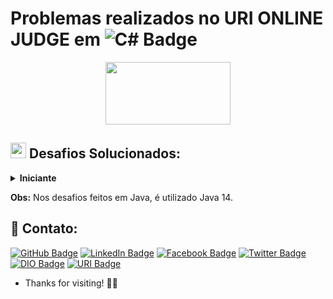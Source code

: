 # Problemas realizados no URI ONLINE JUDGE em ![C# Badge](https://img.shields.io/badge/C%23-239120?style=for-the-badge&logo=c-sharp&logoColor=white")

<p align="center">
<img  width="200"  height="100"  src="https://www.urionlinejudge.com.br/judge/img/5.0/logo.130615.png?1591503281">
</p>

## <img width="25" height="25" src="https://www.urionlinejudge.com.br/judge/favicon.ico?1591503281"> Desafios Solucionados:

<details>
    <summary><strong> Iniciante </strong></summary>
    <br />
    <div align="left">
        <table border=1>
            <tr>
                <th colspan="4">Iniciante</th>
            </tr>
            <tr>
                <th colspan="4"></th>
            </tr>
            <tr>
                <th>Problema</th>
                <th>C#</th>
                <th>Java</th>
            </tr>
            <tr>
                <td>1000 - Hello World!</td>
                <td><a href="https://github.com/lucasmarcuzo/URI/blob/main/Deafios%20em%20C%23/1000%20-%20Hello%20World!.cs">Ver em C#</a></td>
                <td><a href="">Ver em Java</a></td>
            </tr>
            <tr>
             <td>1001 - Extremamente Básico</td>
                <td><a href="https://github.com/lucasmarcuzo/URI/blob/main/Deafios%20em%20C%23/1001%20-%20Extremamente%20B%C3%A1sico.cs">Ver em C#</a></td>
                <td><a href="https://github.com/lucasmarcuzo/URI/tree/main/Desafios%20em%20Java/1001_Extremamente%20Basico">Ver em Java</a></td>
            </tr>
            <tr>
              <td>1002 - Área do Circulo</td>
                <td><a href="https://github.com/lucasmarcuzo/URI/blob/main/Deafios%20em%20C%23/1002%20-%20%C3%81rea%20do%20Circulo.cs">Ver em C#</a></td>
                <td><a href="https://github.com/lucasmarcuzo/URI/tree/main/Desafios%20em%20Java/1002_Area%20do%20Circulo">Ver em Java</a></td>
            </tr>
            <tr>
             <td>1003 - Soma Simples</td>
                <td><a href="https://github.com/lucasmarcuzo/URI/blob/main/Deafios%20em%20C%23/1003%20-%20Soma%20Simples.cs">Ver em C#</a></td>
                <td><a href="https://github.com/lucasmarcuzo/URI/tree/main/Desafios%20em%20Java/1003_Soma%20Simples">Ver em Java</a></td>
            </tr>
            <tr>
             <td>1004 - Produto Simples</td>
                <td><a href="https://github.com/lucasmarcuzo/URI/blob/main/Deafios%20em%20C%23/1004%20-%20Produto%20Simples.cs">Ver em C#</a></td>
                <td><a href="https://github.com/lucasmarcuzo/URI/tree/main/Desafios%20em%20Java/1004_Produto%20Simples">Ver em Java</a></td>
            </tr>
            <tr>
             <td>1005 - Média 1</td>
                <td><a href="https://github.com/lucasmarcuzo/URI/blob/main/Deafios%20em%20C%23/1005%20-%20M%C3%A9dia%201.cs">Ver em C#</a></td>
                <td><a href="https://github.com/lucasmarcuzo/URI/tree/main/Desafios%20em%20Java/1005_Media1">Ver em Java</a></td>
            </tr>
            <tr>
             <td>1006 - Média 2</td>
                <td><a href="https://github.com/lucasmarcuzo/URI/blob/main/Deafios%20em%20C%23/1006%20-%20M%C3%A9dia%202.cs">Ver em C#</a></td>
                <td><a href="https://github.com/lucasmarcuzo/URI/tree/main/Desafios%20em%20Java/1006_Media%202">Ver em Java</a></td>
            </tr>
            <tr>
             <td>1007 - Diferença</td>
                <td><a href="https://github.com/lucasmarcuzo/URI/blob/main/Deafios%20em%20C%23/1007%20-%20Diferen%C3%A7a.cs">Ver em C#</a></td>
                <td><a href="https://github.com/lucasmarcuzo/URI/tree/main/Desafios%20em%20Java/1007_Difere%C3%A7a">Ver em Java</a></td>
            </tr>
            <tr>
            <td>1008 - Salário</td>
                <td><a href="https://github.com/lucasmarcuzo/URI/blob/main/Deafios%20em%20C%23/1008%20-%20Sal%C3%A1rio.cs">Ver em C#</a></td>
                <td><a href="https://github.com/lucasmarcuzo/URI/tree/main/Desafios%20em%20Java/1008_Salario">Ver em Java</a></td>
            </tr>
            <tr>
             <td>1009 - Salário com Bônus</td>
                <td><a href="https://github.com/lucasmarcuzo/URI/blob/main/Deafios%20em%20C%23/1009%20-%20Sal%C3%A1rio%20com%20B%C3%B4nus.cs">Ver em C#</a></td>
                <td><a href="https://github.com/lucasmarcuzo/URI/tree/main/Desafios%20em%20Java/1009_Salario%20com%20Bonus">Ver em Java</a></td>
            </tr>
            <tr>
             <td>1010 - Cálculo Simples</td>
                <td><a href="https://github.com/lucasmarcuzo/URI/blob/main/Deafios%20em%20C%23/1010%20-%20C%C3%A1lculo%20Simples.cs">Ver em C#</a></td>
                <td><a href="https://github.com/lucasmarcuzo/URI/tree/main/Desafios%20em%20Java/1010_Calculo%20Simples">Ver em Java</a></td>
            </tr>
            <tr>
             <td>1011 - Esfera</td>
                <td><a href="https://github.com/lucasmarcuzo/URI/blob/main/Deafios%20em%20C%23/1011%20-%20Esfera.cs">Ver em C#</a></td>
                <td><a href="https://github.com/lucasmarcuzo/URI/tree/main/Desafios%20em%20Java/1011_Esfera">Ver em Java</a></td>
            </tr>
            <tr>
              <td>1012 - Área</td>
                <td><a href="https://github.com/lucasmarcuzo/URI/blob/main/Deafios%20em%20C%23/1012%20-%20%C3%81rea.cs">Ver em C#</a></td>
                <td><a href="https://github.com/lucasmarcuzo/URI/tree/main/Desafios%20em%20Java/1012_Area">Ver em Java</a></td>
            </tr>
            <tr>
             <td>1013 - O Maior</td>
                <td><a href="https://github.com/lucasmarcuzo/URI/blob/main/Deafios%20em%20C%23/1013%20-%20O%20Maior.cs">Ver em C#</a></td>
                <td><a href="https://github.com/lucasmarcuzo/URI/tree/main/Desafios%20em%20Java/1013_O%20Maior">Ver em Java</a></td>
            </tr>
            <tr>
             <td>1014 - Consumo</td>
                <td><a href="https://github.com/lucasmarcuzo/URI/blob/main/Deafios%20em%20C%23/1014%20-%20Consumo.cs">Ver em C#</a></td>
                <td><a href="https://github.com/lucasmarcuzo/URI/tree/main/Desafios%20em%20Java/1014_Consumo">Ver em Java</a></td>
            </tr>
            <tr>
             <td>1015 - Distância Entre Dois Pontos</td>
                <td><a href="https://github.com/lucasmarcuzo/URI/blob/main/Deafios%20em%20C%23/1015%20-%20Dist%C3%A2ncia%20Entre%20Dois%20Pontos.cs">Ver em C#</a></td>
                <td><a href="https://github.com/lucasmarcuzo/URI/tree/main/Desafios%20em%20Java/1015_DistanciaEntreDoisPontos">Ver em Java</a></td>
            </tr>
            <tr>
             <td>1016 - Distância</td>
                <td><a href="https://github.com/lucasmarcuzo/URI/blob/main/Deafios%20em%20C%23/1016%20-%20Dist%C3%A2ncia.cs">Ver em C#</a></td>
                <td><a href="https://github.com/lucasmarcuzo/URI/tree/main/Desafios%20em%20Java/1016_Distancia">Ver em Java</a></td>
            </tr>
            <tr>
             <td>1017 - Gasto de Combustível</td>
                <td><a href="https://github.com/lucasmarcuzo/URI/blob/main/Deafios%20em%20C%23/1017%20-%20Gasto%20de%20Combust%C3%ADvel.cs">Ver em C#</a></td>
                <td><a href="https://github.com/lucasmarcuzo/URI/tree/main/Desafios%20em%20Java/1017_Gasto%20de%20Combust%C3%ADvel">Ver em Java</a></td>
            </tr>
            <tr>
            <td>1018 - Cédulas</td>
                <td><a href="https://github.com/lucasmarcuzo/URI/blob/main/Deafios%20em%20C%23/1018%20-%20C%C3%A9dulas.cs">Ver em C#</a></td>
                <td><a href="https://github.com/lucasmarcuzo/URI/tree/main/Desafios%20em%20Java/1018_C%C3%A9dulas">Ver em Java</a></td>
            </tr>
            <tr>
             <td>1019 - Conversão de Tempo</td>
                <td><a href="https://github.com/lucasmarcuzo/URI/blob/main/Deafios%20em%20C%23/1019%20-%20Convers%C3%A3o%20de%20Tempo.cs">Ver em C#</a></td>
                <td><a href="https://github.com/lucasmarcuzo/URI/tree/main/Desafios%20em%20Java/1019_Convers%C3%A3o%20de%20Tempo">Ver em Java</a></td>
            </tr>
            <tr>
             <td>1020 - Idade em Dias</td>
                <td><a href="https://github.com/lucasmarcuzo/URI/blob/main/Deafios%20em%20C%23/1020%20-%20Idade%20em%20Dias.cs">Ver em C#</a></td>
                <td><a href="https://github.com/lucasmarcuzo/URI/tree/main/Desafios%20em%20Java/1020_Distancia%20Entre%20Dois%20Pontos">Ver em Java</a></td>
            </tr>
            <tr>
             <td>1021 - Notas e Moedas</td>
                <td><a href="https://github.com/lucasmarcuzo/URI/blob/main/Deafios%20em%20C%23/1021%20-%20Notas%20e%20Moedas.cs">Ver em C#</a></td>
                <td><a href="https://github.com/lucasmarcuzo/URI/tree/main/Desafios%20em%20Java/1021_Notas%20e%20Moedas">Ver em Java</a></td>
            </tr>
            <tr>
              <td>1035 - Teste de Seleção 1</td>
                <td><a href="https://github.com/lucasmarcuzo/URI/blob/main/Deafios%20em%20C%23/1035%20-%20Teste%20de%20Sele%C3%A7%C3%A3o%201.cs">Ver em C#</a></td>
                <td><a href="https://github.com/lucasmarcuzo/URI/tree/main/Desafios%20em%20Java/1035_Teste%20de%20Sele%C3%A7%C3%A3o%201">Ver em Java</a></td>
            </tr>
            <tr>
             <td>1036 - Fórmula de Bhaskara</td>
                <td><a href="https://github.com/lucasmarcuzo/URI/blob/main/Deafios%20em%20C%23/1036%20-%20F%C3%B3rmula%20de%20Bhaskara.cs">Ver em C#</a></td>
                <td><a href="https://github.com/lucasmarcuzo/URI/tree/main/Desafios%20em%20Java/1036_F%C3%B3rmula%20de%20Bhaskara">Ver em Java</a></td>
            </tr>
            <tr>
             <td>1037 - Intervalo</td>
                <td><a href="https://github.com/lucasmarcuzo/URI/blob/main/Deafios%20em%20C%23/1037%20-%20Intervalo.cs">Ver em C#</a></td>
                <td><a href="https://github.com/lucasmarcuzo/URI/tree/main/Desafios%20em%20Java/1037_Intervalo">Ver em Java</a></td>
            </tr>
            <tr>
             <td>1038 - Lanche</td>
                <td><a href="https://github.com/lucasmarcuzo/URI/blob/main/Deafios%20em%20C%23/1038%20-%20Lanche.cs">Ver em C#</a></td>
                <td><a href="https://github.com/lucasmarcuzo/URI/tree/main/Desafios%20em%20Java/1038_Lanche">Ver em Java</a></td>
            </tr>
            <tr>
             <td>1040 - Média 3</td>
                <td><a href="https://github.com/lucasmarcuzo/URI/blob/main/Deafios%20em%20C%23/1040%20-%20M%C3%A9dia%203.cs">Ver em C#</a></td>
                <td><a href="https://github.com/lucasmarcuzo/URI/tree/main/Desafios%20em%20Java/1040_Media3">Ver em Java</a></td>
            </tr>
            <tr>
             <td>1041 - Coordenadas de um Ponto</td>
                <td><a href="https://github.com/lucasmarcuzo/URI/blob/main/Deafios%20em%20C%23/1041%20-%20Coordenadas%20de%20um%20Ponto.cs">Ver em C#</a></td>
                <td><a href="https://github.com/lucasmarcuzo/URI/tree/main/Desafios%20em%20Java/1041_Coordenadas%20de%20um%20Ponto">Ver em Java</a></td>
            </tr>
            <tr>
            <td>1042 - Sort Simples</td>
                <td><a href="https://github.com/lucasmarcuzo/URI/blob/main/Deafios%20em%20C%23/1042%20-%20Sort%20Simples.cs">Ver em C#</a></td>
                <td><a href="https://github.com/lucasmarcuzo/URI/tree/main/Desafios%20em%20Java/1042_Sort%20Simples">Ver em Java</a></td>
            </tr>
            <tr>
             <td>1043 - Triângulo</td>
                <td><a href="https://github.com/lucasmarcuzo/URI/blob/main/Deafios%20em%20C%23/1043%20-%20Tri%C3%A2ngulo.cs">Ver em C#</a></td>
                <td><a href="https://github.com/lucasmarcuzo/URI/tree/main/Desafios%20em%20Java/1043_Tri%C3%A2ngulo">Ver em Java</a></td>
            </tr>
            <tr>
             <td>1044 - Múltiplos</td>
                <td><a href="https://github.com/lucasmarcuzo/URI/blob/main/Deafios%20em%20C%23/1044%20-%20M%C3%BAltiplos.cs">Ver em C#</a></td>
                <td><a href="https://github.com/lucasmarcuzo/URI/tree/main/Desafios%20em%20Java/1044_Multiplos">Ver em Java</a></td>
            </tr>
            <tr>
             <td>1045 - Tipos de Triângulos</td>
                <td><a href="https://github.com/lucasmarcuzo/URI/blob/main/Deafios%20em%20C%23/1045%20-%20Tipos%20de%20Tri%C3%A2ngulos.cs">Ver em C#</a></td>
                <td><a href="https://github.com/lucasmarcuzo/URI/tree/main/Desafios%20em%20Java/1045_Tipos%20de%20Tri%C3%A2ngulos">Ver em Java</a></td>
            </tr>
            <tr>
              <td>1046 - Tempo de Jogo</td>
                <td><a href="https://github.com/lucasmarcuzo/URI/blob/main/Deafios%20em%20C%23/1046%20-%20Tempo%20de%20Jogo.cs">Ver em C#</a></td>
                <td><a href="https://github.com/lucasmarcuzo/URI/tree/main/Desafios%20em%20Java/1046_Tempo%20de%20Jogo">Ver em Java</a></td>
            </tr>
            <tr>
             <td>1047 - Tempo de Jogo com Minutos</td>
                <td><a href="https://github.com/lucasmarcuzo/URI/blob/main/Deafios%20em%20C%23/1047%20-%20Tempo%20de%20Jogo%20com%20Minutos.cs">Ver em C#</a></td>
                <td><a href="https://github.com/lucasmarcuzo/URI/tree/main/Desafios%20em%20Java/1047_Tempo%20de%20Jogo%20com%20Minutos">Ver em Java</a></td>
            </tr>
            <tr>
             <td>1048 - Aumento de Salário</td>
                <td><a href="https://github.com/lucasmarcuzo/URI/blob/main/Deafios%20em%20C%23/1048%20-%20Aumento%20de%20Sal%C3%A1rio.cs">Ver em C#</a></td>
                <td><a href="https://github.com/lucasmarcuzo/URI/tree/main/Desafios%20em%20Java/1048_Aumento%20de%20Sal%C3%A1rio">Ver em Java</a></td>
            </tr>
            <tr>
             <td>1049 - Animal</td>
                <td><a href="https://github.com/lucasmarcuzo/URI/blob/main/Deafios%20em%20C%23/1049%20-%20Animal.cs">Ver em C#</a></td>
                <td><a href="https://github.com/lucasmarcuzo/URI/tree/main/Desafios%20em%20Java/1049_Animal">Ver em Java</a></td>
            </tr>
            <tr>
             <td>1050 - DDD</td>
                <td><a href="https://github.com/lucasmarcuzo/URI/blob/main/Deafios%20em%20C%23/1050%20-%20DDD.cs">Ver em C#</a></td>
                <td><a href="https://github.com/lucasmarcuzo/URI/tree/main/Desafios%20em%20Java/1050_DDD">Ver em Java</a></td>
            </tr>
            <tr>
             <td>1051 - Imposto de Renda</td>
                <td><a href="">Ver em C#</a></td>
                <td><a href="https://github.com/lucasmarcuzo/URI/tree/main/Desafios%20em%20Java/1051_Imposto%20de%20Renda">Ver em Java</a></td>
            </tr>
            <tr>
            <td>1052 - Mês</td>
                <td><a href="https://github.com/lucasmarcuzo/URI/blob/main/Deafios%20em%20C%23/1052%20-%20M%C3%AAs.cs">Ver em C#</a></td>
                <td><a href="https://github.com/lucasmarcuzo/URI/tree/main/Desafios%20em%20Java/1052_M%C3%AAs">Ver em Java</a></td>
            </tr>
            <tr>
             <td>Fatorial</td>
                <td><a href="https://github.com/lucasmarcuzo/Estudos/tree/main/Fatorial%20C">Ver em C#</a></td>
                <td><a href="https://github.com/lucasmarcuzo/Estudos/tree/main/Fatorial%20C">Ver em Java</a></td>
            </tr>
            <tr>
                            <td>Fatorial</td>
                <td><a href="https://github.com/lucasmarcuzo/Estudos/tree/main/Fatorial%20C">Ver em C#</a></td>
                <td><a href="https://github.com/lucasmarcuzo/Estudos/tree/main/Fatorial%20C">Ver em Java</a></td>
            </tr>
            <tr>
             <td>Fatorial</td>
                <td><a href="https://github.com/lucasmarcuzo/Estudos/tree/main/Fatorial%20C">Ver em C#</a></td>
                <td><a href="https://github.com/lucasmarcuzo/Estudos/tree/main/Fatorial%20C">Ver em Java</a></td>
            </tr>
            <tr>
              <td>Fatorial</td>
                <td><a href="https://github.com/lucasmarcuzo/Estudos/tree/main/Fatorial%20C">Ver em C#</a></td>
                <td><a href="https://github.com/lucasmarcuzo/Estudos/tree/main/Fatorial%20C">Ver em Java</a></td>
            </tr>
            <tr>
             <td>Fatorial</td>
                <td><a href="https://github.com/lucasmarcuzo/Estudos/tree/main/Fatorial%20C">Ver em C#</a></td>
                <td><a href="https://github.com/lucasmarcuzo/Estudos/tree/main/Fatorial%20C">Ver em Java</a></td>
            </tr>
            <tr>
             <td>Fatorial</td>
                <td><a href="https://github.com/lucasmarcuzo/Estudos/tree/main/Fatorial%20C">Ver em C#</a></td>
                <td><a href="https://github.com/lucasmarcuzo/Estudos/tree/main/Fatorial%20C">Ver em Java</a></td>
            </tr>
            <tr>
             <td>Fatorial</td>
                <td><a href="https://github.com/lucasmarcuzo/Estudos/tree/main/Fatorial%20C">Ver em C#</a></td>
                <td><a href="https://github.com/lucasmarcuzo/Estudos/tree/main/Fatorial%20C">Ver em Java</a></td>
            </tr>
            <tr>
             <td>Fatorial</td>
                <td><a href="https://github.com/lucasmarcuzo/Estudos/tree/main/Fatorial%20C">Ver em C#</a></td>
                <td><a href="https://github.com/lucasmarcuzo/Estudos/tree/main/Fatorial%20C">Ver em Java</a></td>
            </tr>
            <tr>
             <td>Fatorial</td>
                <td><a href="https://github.com/lucasmarcuzo/Estudos/tree/main/Fatorial%20C">Ver em C#</a></td>
                <td><a href="https://github.com/lucasmarcuzo/Estudos/tree/main/Fatorial%20C">Ver em Java</a></td>
            </tr>
            <tr>
            <td>Fatorial</td>
                <td><a href="https://github.com/lucasmarcuzo/Estudos/tree/main/Fatorial%20C">Ver em C#</a></td>
                <td><a href="https://github.com/lucasmarcuzo/Estudos/tree/main/Fatorial%20C">Ver em Java</a></td>
            </tr>
            <tr>
             <td>Fatorial</td>
                <td><a href="https://github.com/lucasmarcuzo/Estudos/tree/main/Fatorial%20C">Ver em C#</a></td>
                <td><a href="https://github.com/lucasmarcuzo/Estudos/tree/main/Fatorial%20C">Ver em Java</a></td>
            </tr>
            <tr>
                            <td>Fatorial</td>
                <td><a href="https://github.com/lucasmarcuzo/Estudos/tree/main/Fatorial%20C">Ver em C#</a></td>
                <td><a href="https://github.com/lucasmarcuzo/Estudos/tree/main/Fatorial%20C">Ver em Java</a></td>
            </tr>
            <tr>
             <td>Fatorial</td>
                <td><a href="https://github.com/lucasmarcuzo/Estudos/tree/main/Fatorial%20C">Ver em C#</a></td>
                <td><a href="https://github.com/lucasmarcuzo/Estudos/tree/main/Fatorial%20C">Ver em Java</a></td>
            </tr>
            <tr>
              <td>Fatorial</td>
                <td><a href="https://github.com/lucasmarcuzo/Estudos/tree/main/Fatorial%20C">Ver em C#</a></td>
                <td><a href="https://github.com/lucasmarcuzo/Estudos/tree/main/Fatorial%20C">Ver em Java</a></td>
            </tr>
            <tr>
             <td>Fatorial</td>
                <td><a href="https://github.com/lucasmarcuzo/Estudos/tree/main/Fatorial%20C">Ver em C#</a></td>
                <td><a href="https://github.com/lucasmarcuzo/Estudos/tree/main/Fatorial%20C">Ver em Java</a></td>
            </tr>
            <tr>
             <td>Fatorial</td>
                <td><a href="https://github.com/lucasmarcuzo/Estudos/tree/main/Fatorial%20C">Ver em C#</a></td>
                <td><a href="https://github.com/lucasmarcuzo/Estudos/tree/main/Fatorial%20C">Ver em Java</a></td>
            </tr>
            <tr>
             <td>Fatorial</td>
                <td><a href="https://github.com/lucasmarcuzo/Estudos/tree/main/Fatorial%20C">Ver em C#</a></td>
                <td><a href="https://github.com/lucasmarcuzo/Estudos/tree/main/Fatorial%20C">Ver em Java</a></td>
            </tr>
            <tr>
             <td>Fatorial</td>
                <td><a href="https://github.com/lucasmarcuzo/Estudos/tree/main/Fatorial%20C">Ver em C#</a></td>
                <td><a href="https://github.com/lucasmarcuzo/Estudos/tree/main/Fatorial%20C">Ver em Java</a></td>
            </tr>
            <tr>
             <td>Fatorial</td>
                <td><a href="https://github.com/lucasmarcuzo/Estudos/tree/main/Fatorial%20C">Ver em C#</a></td>
                <td><a href="https://github.com/lucasmarcuzo/Estudos/tree/main/Fatorial%20C">Ver em Java</a></td>
            </tr>
            <tr>
            <td>Fatorial</td>
                <td><a href="https://github.com/lucasmarcuzo/Estudos/tree/main/Fatorial%20C">Ver em C#</a></td>
                <td><a href="https://github.com/lucasmarcuzo/Estudos/tree/main/Fatorial%20C">Ver em Java</a></td>
            </tr>
            <tr>
             <td>Fatorial</td>
                <td><a href="https://github.com/lucasmarcuzo/Estudos/tree/main/Fatorial%20C">Ver em C#</a></td>
                <td><a href="https://github.com/lucasmarcuzo/Estudos/tree/main/Fatorial%20C">Ver em Java</a></td>
            </tr>
            <tr>
                            <td>Fatorial</td>
                <td><a href="https://github.com/lucasmarcuzo/Estudos/tree/main/Fatorial%20C">Ver em C#</a></td>
                <td><a href="https://github.com/lucasmarcuzo/Estudos/tree/main/Fatorial%20C">Ver em Java</a></td>
            </tr>
            <tr>
             <td>Fatorial</td>
                <td><a href="https://github.com/lucasmarcuzo/Estudos/tree/main/Fatorial%20C">Ver em C#</a></td>
                <td><a href="https://github.com/lucasmarcuzo/Estudos/tree/main/Fatorial%20C">Ver em Java</a></td>
            </tr>
            <tr>
              <td>Fatorial</td>
                <td><a href="https://github.com/lucasmarcuzo/Estudos/tree/main/Fatorial%20C">Ver em C#</a></td>
                <td><a href="https://github.com/lucasmarcuzo/Estudos/tree/main/Fatorial%20C">Ver em Java</a></td>
            </tr>
            <tr>
             <td>Fatorial</td>
                <td><a href="https://github.com/lucasmarcuzo/Estudos/tree/main/Fatorial%20C">Ver em C#</a></td>
                <td><a href="https://github.com/lucasmarcuzo/Estudos/tree/main/Fatorial%20C">Ver em Java</a></td>
            </tr>
            <tr>
             <td>Fatorial</td>
                <td><a href="https://github.com/lucasmarcuzo/Estudos/tree/main/Fatorial%20C">Ver em C#</a></td>
                <td><a href="https://github.com/lucasmarcuzo/Estudos/tree/main/Fatorial%20C">Ver em Java</a></td>
            </tr>
            <tr>
             <td>Fatorial</td>
                <td><a href="https://github.com/lucasmarcuzo/Estudos/tree/main/Fatorial%20C">Ver em C#</a></td>
                <td><a href="https://github.com/lucasmarcuzo/Estudos/tree/main/Fatorial%20C">Ver em Java</a></td>
            </tr>
            <tr>
             <td>Fatorial</td>
                <td><a href="https://github.com/lucasmarcuzo/Estudos/tree/main/Fatorial%20C">Ver em C#</a></td>
                <td><a href="https://github.com/lucasmarcuzo/Estudos/tree/main/Fatorial%20C">Ver em Java</a></td>
            </tr>
            <tr>
             <td>Fatorial</td>
                <td><a href="https://github.com/lucasmarcuzo/Estudos/tree/main/Fatorial%20C">Ver em C#</a></td>
                <td><a href="https://github.com/lucasmarcuzo/Estudos/tree/main/Fatorial%20C">Ver em Java</a></td>
            </tr>
            <tr>
            <td>Fatorial</td>
                <td><a href="https://github.com/lucasmarcuzo/Estudos/tree/main/Fatorial%20C">Ver em C#</a></td>
                <td><a href="https://github.com/lucasmarcuzo/Estudos/tree/main/Fatorial%20C">Ver em Java</a></td>
            </tr>
            <tr>
             <td>Fatorial</td>
                <td><a href="https://github.com/lucasmarcuzo/Estudos/tree/main/Fatorial%20C">Ver em C#</a></td>
                <td><a href="https://github.com/lucasmarcuzo/Estudos/tree/main/Fatorial%20C">Ver em Java</a></td>
            </tr>
            <tr>
                            <td>Fatorial</td>
                <td><a href="https://github.com/lucasmarcuzo/Estudos/tree/main/Fatorial%20C">Ver em C#</a></td>
                <td><a href="https://github.com/lucasmarcuzo/Estudos/tree/main/Fatorial%20C">Ver em Java</a></td>
            </tr>
            <tr>
             <td>Fatorial</td>
                <td><a href="https://github.com/lucasmarcuzo/Estudos/tree/main/Fatorial%20C">Ver em C#</a></td>
                <td><a href="https://github.com/lucasmarcuzo/Estudos/tree/main/Fatorial%20C">Ver em Java</a></td>
            </tr>
            <tr>
              <td>Fatorial</td>
                <td><a href="https://github.com/lucasmarcuzo/Estudos/tree/main/Fatorial%20C">Ver em C#</a></td>
                <td><a href="https://github.com/lucasmarcuzo/Estudos/tree/main/Fatorial%20C">Ver em Java</a></td>
            </tr>
            <tr>
             <td>Fatorial</td>
                <td><a href="https://github.com/lucasmarcuzo/Estudos/tree/main/Fatorial%20C">Ver em C#</a></td>
                <td><a href="https://github.com/lucasmarcuzo/Estudos/tree/main/Fatorial%20C">Ver em Java</a></td>
            </tr>
            <tr>
             <td>Fatorial</td>
                <td><a href="https://github.com/lucasmarcuzo/Estudos/tree/main/Fatorial%20C">Ver em C#</a></td>
                <td><a href="https://github.com/lucasmarcuzo/Estudos/tree/main/Fatorial%20C">Ver em Java</a></td>
            </tr>
            <tr>
             <td>Fatorial</td>
                <td><a href="https://github.com/lucasmarcuzo/Estudos/tree/main/Fatorial%20C">Ver em C#</a></td>
                <td><a href="https://github.com/lucasmarcuzo/Estudos/tree/main/Fatorial%20C">Ver em Java</a></td>
            </tr>
            <tr>
             <td>Fatorial</td>
                <td><a href="https://github.com/lucasmarcuzo/Estudos/tree/main/Fatorial%20C">Ver em C#</a></td>
                <td><a href="https://github.com/lucasmarcuzo/Estudos/tree/main/Fatorial%20C">Ver em Java</a></td>
            </tr>
            <tr>
             <td>Fatorial</td>
                <td><a href="https://github.com/lucasmarcuzo/Estudos/tree/main/Fatorial%20C">Ver em C#</a></td>
                <td><a href="https://github.com/lucasmarcuzo/Estudos/tree/main/Fatorial%20C">Ver em Java</a></td>
            </tr>
            <tr>
            <td>Fatorial</td>
                <td><a href="https://github.com/lucasmarcuzo/Estudos/tree/main/Fatorial%20C">Ver em C#</a></td>
                <td><a href="https://github.com/lucasmarcuzo/Estudos/tree/main/Fatorial%20C">Ver em Java</a></td>
            </tr>
            <tr>
             <td>Fatorial</td>
                <td><a href="https://github.com/lucasmarcuzo/Estudos/tree/main/Fatorial%20C">Ver em C#</a></td>
                <td><a href="https://github.com/lucasmarcuzo/Estudos/tree/main/Fatorial%20C">Ver em Java</a></td>
            </tr>
            <tr>
                            <td>Fatorial</td>
                <td><a href="https://github.com/lucasmarcuzo/Estudos/tree/main/Fatorial%20C">Ver em C#</a></td>
                <td><a href="https://github.com/lucasmarcuzo/Estudos/tree/main/Fatorial%20C">Ver em Java</a></td>
            </tr>
            <tr>
             <td>Fatorial</td>
                <td><a href="https://github.com/lucasmarcuzo/Estudos/tree/main/Fatorial%20C">Ver em C#</a></td>
                <td><a href="https://github.com/lucasmarcuzo/Estudos/tree/main/Fatorial%20C">Ver em Java</a></td>
            </tr>
            <tr>
              <td>Fatorial</td>
                <td><a href="https://github.com/lucasmarcuzo/Estudos/tree/main/Fatorial%20C">Ver em C#</a></td>
                <td><a href="https://github.com/lucasmarcuzo/Estudos/tree/main/Fatorial%20C">Ver em Java</a></td>
            </tr>
            <tr>
             <td>Fatorial</td>
                <td><a href="https://github.com/lucasmarcuzo/Estudos/tree/main/Fatorial%20C">Ver em C#</a></td>
                <td><a href="https://github.com/lucasmarcuzo/Estudos/tree/main/Fatorial%20C">Ver em Java</a></td>
            </tr>
            <tr>
             <td>Fatorial</td>
                <td><a href="https://github.com/lucasmarcuzo/Estudos/tree/main/Fatorial%20C">Ver em C#</a></td>
                <td><a href="https://github.com/lucasmarcuzo/Estudos/tree/main/Fatorial%20C">Ver em Java</a></td>
            </tr>
            <tr>
             <td>Fatorial</td>
                <td><a href="https://github.com/lucasmarcuzo/Estudos/tree/main/Fatorial%20C">Ver em C#</a></td>
                <td><a href="https://github.com/lucasmarcuzo/Estudos/tree/main/Fatorial%20C">Ver em Java</a></td>
            </tr>
            <tr>
             <td>Fatorial</td>
                <td><a href="https://github.com/lucasmarcuzo/Estudos/tree/main/Fatorial%20C">Ver em C#</a></td>
                <td><a href="https://github.com/lucasmarcuzo/Estudos/tree/main/Fatorial%20C">Ver em Java</a></td>
            </tr>
            <tr>
             <td>Fatorial</td>
                <td><a href="https://github.com/lucasmarcuzo/Estudos/tree/main/Fatorial%20C">Ver em C#</a></td>
                <td><a href="https://github.com/lucasmarcuzo/Estudos/tree/main/Fatorial%20C">Ver em Java</a></td>
            </tr>
            <tr>
            <td>Fatorial</td>
                <td><a href="https://github.com/lucasmarcuzo/Estudos/tree/main/Fatorial%20C">Ver em C#</a></td>
                <td><a href="https://github.com/lucasmarcuzo/Estudos/tree/main/Fatorial%20C">Ver em Java</a></td>
            </tr>
            <tr>
             <td>Fatorial</td>
                <td><a href="https://github.com/lucasmarcuzo/Estudos/tree/main/Fatorial%20C">Ver em C#</a></td>
                <td><a href="https://github.com/lucasmarcuzo/Estudos/tree/main/Fatorial%20C">Ver em Java</a></td>
            </tr>
            <tr>
                            <td>Fatorial</td>
                <td><a href="https://github.com/lucasmarcuzo/Estudos/tree/main/Fatorial%20C">Ver em C#</a></td>
                <td><a href="https://github.com/lucasmarcuzo/Estudos/tree/main/Fatorial%20C">Ver em Java</a></td>
            </tr>
            <tr>
             <td>Fatorial</td>
                <td><a href="https://github.com/lucasmarcuzo/Estudos/tree/main/Fatorial%20C">Ver em C#</a></td>
                <td><a href="https://github.com/lucasmarcuzo/Estudos/tree/main/Fatorial%20C">Ver em Java</a></td>
            </tr>
            <tr>
              <td>Fatorial</td>
                <td><a href="https://github.com/lucasmarcuzo/Estudos/tree/main/Fatorial%20C">Ver em C#</a></td>
                <td><a href="https://github.com/lucasmarcuzo/Estudos/tree/main/Fatorial%20C">Ver em Java</a></td>
            </tr>
            <tr>
             <td>Fatorial</td>
                <td><a href="https://github.com/lucasmarcuzo/Estudos/tree/main/Fatorial%20C">Ver em C#</a></td>
                <td><a href="https://github.com/lucasmarcuzo/Estudos/tree/main/Fatorial%20C">Ver em Java</a></td>
            </tr>
            <tr>
             <td>Fatorial</td>
                <td><a href="https://github.com/lucasmarcuzo/Estudos/tree/main/Fatorial%20C">Ver em C#</a></td>
                <td><a href="https://github.com/lucasmarcuzo/Estudos/tree/main/Fatorial%20C">Ver em Java</a></td>
            </tr>
            <tr>
             <td>Fatorial</td>
                <td><a href="https://github.com/lucasmarcuzo/Estudos/tree/main/Fatorial%20C">Ver em C#</a></td>
                <td><a href="https://github.com/lucasmarcuzo/Estudos/tree/main/Fatorial%20C">Ver em Java</a></td>
            </tr>
            <tr>
             <td>Fatorial</td>
                <td><a href="https://github.com/lucasmarcuzo/Estudos/tree/main/Fatorial%20C">Ver em C#</a></td>
                <td><a href="https://github.com/lucasmarcuzo/Estudos/tree/main/Fatorial%20C">Ver em Java</a></td>
            </tr>
            <tr>
             <td>Fatorial</td>
                <td><a href="https://github.com/lucasmarcuzo/Estudos/tree/main/Fatorial%20C">Ver em C#</a></td>
                <td><a href="https://github.com/lucasmarcuzo/Estudos/tree/main/Fatorial%20C">Ver em Java</a></td>
            </tr>
            <tr>
            <td>Fatorial</td>
                <td><a href="https://github.com/lucasmarcuzo/Estudos/tree/main/Fatorial%20C">Ver em C#</a></td>
                <td><a href="https://github.com/lucasmarcuzo/Estudos/tree/main/Fatorial%20C">Ver em Java</a></td>
            </tr>
            <tr>
             <td>Fatorial</td>
                <td><a href="https://github.com/lucasmarcuzo/Estudos/tree/main/Fatorial%20C">Ver em C#</a></td>
                <td><a href="https://github.com/lucasmarcuzo/Estudos/tree/main/Fatorial%20C">Ver em Java</a></td>
            </tr>
            <tr>
      </table>
     </div>
</details>

**Obs:** Nos desafios feitos em Java, é utilizado Java 14.

## 📱 Contato:

[![GitHub Badge](https://img.shields.io/badge/GitHub-100000?style=for-the-badge&logo=github&logoColor=whiteColor=white&link=https://github.com/lucasmarcuzo)](https://github.com/lucasmarcuzo) [![LinkedIn Badge](	https://img.shields.io/badge/LinkedIn-0077B5?style=for-the-badge&logo=linkedin&logoColor=white=white&link=https://www.linkedin.com/in/lucasmarcuzo/)](https://www.linkedin.com/in/lucasmarcuzo/) [![Facebook Badge](https://img.shields.io/badge/Facebook-1877F2?style=for-the-badge&logo=facebook&logoColor=white&link=https://facebook.com/LucasMarcuzzo)](https://facebook.com/LucasMarcuzzo) [![Twitter Badge](https://img.shields.io/badge/Twitter-1DA1F2?style=for-the-badge&logo=twitter&logoColor=white&link=https://twitter.com/lucassolace)](https://twitter.com/lucassolace) [![DIO Badge](https://img.shields.io/badge/Digital%20Inovation%20One-red?style=for-the-badge&link=https://web.digitalinnovation.one/users/lucas_marcuzo)](https://web.digitalinnovation.one/users/lucas_marcuzo) [![URI Badge](https://img.shields.io/badge/URI%20ONLINE%20JUDGE-gray?style=for-the-badge&link=https://www.urionlinejudge.com.br/judge/pt/profile/510115)](https://www.urionlinejudge.com.br/judge/pt/profile/510115)

- Thanks for visiting! 👋🏻
